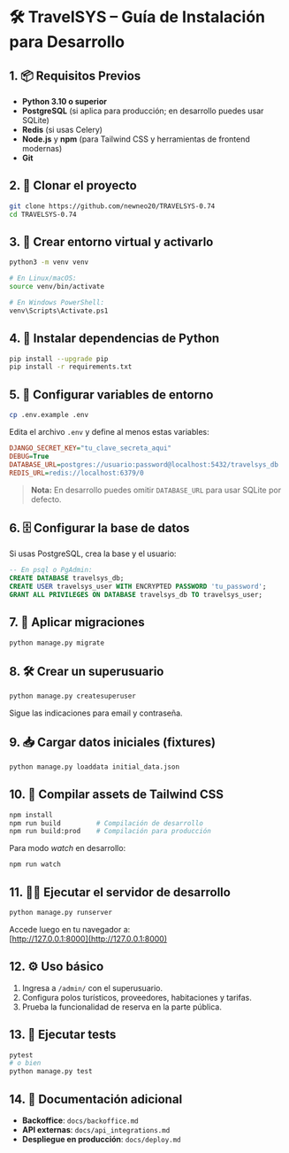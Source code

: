 # 🛠 TravelSYS – Guía de Instalación para Desarrollo

## 1. 📦 Requisitos Previos

- **Python 3.10 o superior**  
- **PostgreSQL** (si aplica para producción; en desarrollo puedes usar SQLite)  
- **Redis** (si usas Celery)  
- **Node.js** y **npm** (para Tailwind CSS y herramientas de frontend modernas)  
- **Git**

## 2. 📂 Clonar el proyecto

```bash
git clone https://github.com/newneo20/TRAVELSYS-0.74
cd TRAVELSYS-0.74
```

## 3. 🐍 Crear entorno virtual y activarlo

```bash
python3 -m venv venv

# En Linux/macOS:
source venv/bin/activate

# En Windows PowerShell:
venv\Scripts\Activate.ps1
```

## 4. 💾 Instalar dependencias de Python

```bash
pip install --upgrade pip
pip install -r requirements.txt
```

## 5. 🌱 Configurar variables de entorno

```bash
cp .env.example .env
```

Edita el archivo `.env` y define al menos estas variables:

```ini
DJANGO_SECRET_KEY="tu_clave_secreta_aqui"
DEBUG=True
DATABASE_URL=postgres://usuario:password@localhost:5432/travelsys_db
REDIS_URL=redis://localhost:6379/0
```

> **Nota:** En desarrollo puedes omitir `DATABASE_URL` para usar SQLite por defecto.

## 6. 🗄️ Configurar la base de datos

Si usas PostgreSQL, crea la base y el usuario:

```sql
-- En psql o PgAdmin:
CREATE DATABASE travelsys_db;
CREATE USER travelsys_user WITH ENCRYPTED PASSWORD 'tu_password';
GRANT ALL PRIVILEGES ON DATABASE travelsys_db TO travelsys_user;
```

## 7. 🚀 Aplicar migraciones

```bash
python manage.py migrate
```

## 8. 🛠️ Crear un superusuario

```bash
python manage.py createsuperuser
```

Sigue las indicaciones para email y contraseña.

## 9. 📥 Cargar datos iniciales (fixtures)

```bash
python manage.py loaddata initial_data.json
```

## 10. 🎨 Compilar assets de Tailwind CSS

```bash
npm install
npm run build         # Compilación de desarrollo
npm run build:prod    # Compilación para producción
```

Para modo *watch* en desarrollo:

```bash
npm run watch
```

## 11. 🏃‍♂️ Ejecutar el servidor de desarrollo

```bash
python manage.py runserver
```

Accede luego en tu navegador a:  
[http://127.0.0.1:8000](http://127.0.0.1:8000)

## 12. ⚙️ Uso básico

1. Ingresa a `/admin/` con el superusuario.  
2. Configura polos turísticos, proveedores, habitaciones y tarifas.  
3. Prueba la funcionalidad de reserva en la parte pública.

## 13. 🧪 Ejecutar tests

```bash
pytest
# o bien
python manage.py test
```

## 14. 📝 Documentación adicional

- **Backoffice**: `docs/backoffice.md`  
- **API externas**: `docs/api_integrations.md`  
- **Despliegue en producción**: `docs/deploy.md`  
